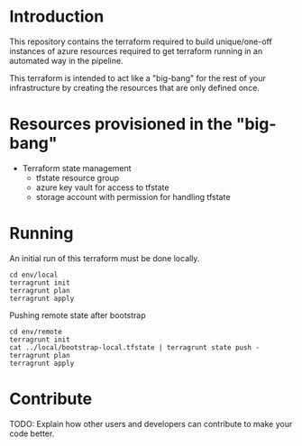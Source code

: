 # Introduction 

This repository contains the terraform required to build unique/one-off instances
of azure resources required to get terraform running in an automated way in the 
pipeline.

This terraform is intended to act like a "big-bang" for the rest of your infrastructure
by creating the resources that are only defined once.

# Resources provisioned in the "big-bang"

* Terraform state management
    * tfstate resource group
    * azure key vault for access to tfstate
    * storage account with permission for handling tfstate

# Running

An initial run of this terraform must be done locally. 

```shell script
cd env/local
terragrunt init
terragrunt plan
terragrunt apply
```

Pushing remote state after bootstrap

```shell script
cd env/remote
terragrunt init
cat ../local/bootstrap-local.tfstate | terragrunt state push -
terragrunt plan
terragrunt apply
```





# Contribute
TODO: Explain how other users and developers can contribute to make your code better. 

